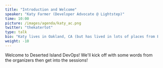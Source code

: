 ```yaml
---
title: "Introduction and Welcome"
speaker: "Katy Farmer (Developer Advocate @ Lightstep)"
time: 10:00
picture: /images/agenda/katy_ac.png
twitter: "thekatertot"
type: talk
bio: "Katy lives in Oakland, CA (but has lived in lots of places from East Coast to West Coast), and loves to experiment with technology. Over the years, she's been an editor, juice bar barista, IT technician, and farm hand, so she's learned to fail and try again in a lot of industries. Ask her about video game development, Russian Literature, Star Wars, or Dragon Age--she'll be your friend right away."
weight: -10
---
```


Welcome to Deserted Island DevOps! We'll kick off with some words from the organizers then get into the sessions!
